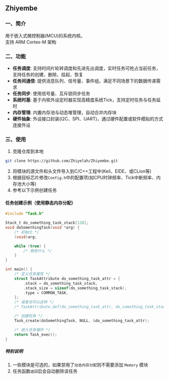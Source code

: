 ## Zhiyembe


### 一、简介
用于嵌入式微控制器(MCU)的系统内核。<br>
支持 ARM Cortex-M 架构

### 二、功能
- **任务调度**: 支持时间片轮转调度和先进先出调度，实时任务可抢占当前任务，支持任务的创建、删除、挂起、恢复
- **任务间通信**: 提供消息队列、信号量、事件组，满足不同场景下的数据传递需求
- **任务同步**: 使用信号量、互斥锁同步任务
- **系统时基**: 基于内核外设定时器实现高精度系统Tick，支持定时任务与任务延时
- **内存管理**: 内置内存池与动态堆管理，自动合并内存块
- **硬件抽象**: 外设接口封装(I2C、SPI、UART)，通过硬件配置或软件模拟的方式连接外设

### 三、使用
1. 克隆仓库到本地
```bash
git clone https://github.com/Zhiyelah/Zhiyembe.git
```
2. 将模块的源文件和头文件导入到C/C++工程中(Keil、EIDE、或CLion等)
3. 根据目标芯片修改`Config.h`中的配置项(如CPU时钟频率、Tick中断频率、内存池大小等) 
4. 参考以下示例创建任务

#### 任务创建示例（使用静态内存分配）
```C
#include "Task.h"

Stack_t do_something_task_stack[128];
void doSomethingTask(void *arg) {
    /* 初始化 */
    (void)arg;

    while (true) {
        /* 做些什么 */
    }
}

int main() {
    /* 定义任务属性 */
    struct TaskAttribute do_something_task_attr = {
        .stack = do_something_task_stack,
        .stack_size = sizeof(do_something_task_stack),
        .type = COMMON_TASK,
    };
    /* 或者也可以这样 */
    /* TaskAttribute_def(do_something_task_attr, do_something_task_stack, COMMON_TASK); */

    /* 创建任务 */
    Task_create(doSomethingTask, NULL, &do_something_task_attr);

    /* 进入任务循环 */
    return Task_exec();
}
```

##### 特别说明
1. 一些模块是可选的，如果禁用了`动态内存分配`则不需要添加 `Memory` 模块
2. 任务函数`返回`后会自动删除该任务
